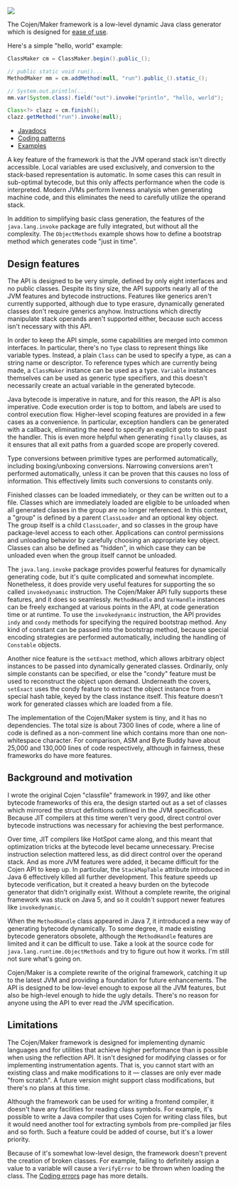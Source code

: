 [![](https://jitpack.io/v/cojen/Maker.svg)](https://jitpack.io/#cojen/Maker)

The Cojen/Maker framework is a low-level dynamic Java class generator which is designed for [ease of use](https://github.com/cojen/Maker/wiki/Ease-of-use).

Here's a simple "hello, world" example:

```java
ClassMaker cm = ClassMaker.begin().public_();

// public static void run()...
MethodMaker mm = cm.addMethod(null, "run").public_().static_();

// System.out.println(...
mm.var(System.class).field("out").invoke("println", "hello, world");

Class<?> clazz = cm.finish();
clazz.getMethod("run").invoke(null);
```

- [Javadocs](https://cojen.github.io/Maker/javadoc/org.cojen.maker/org/cojen/maker/package-summary.html)
- [Coding patterns](https://github.com/cojen/Maker/wiki/Coding-patterns)
- [Examples](example/main/java/org/cojen/example)

A key feature of the framework is that the JVM operand stack isn't directly accessible. Local variables are used exclusively, and conversion to the stack-based representation is automatic. In some cases this can result in sub-optimal bytecode, but this only affects performance when the code is interpreted. Modern JVMs perform liveness analysis when generating machine code, and this eliminates the need to carefully utilize the operand stack.

In addition to simplifying basic class generation, the features of the `java.lang.invoke` package are fully integrated, but without all the complexity. The `ObjectMethods` example shows how to define a bootstrap method which generates code "just in time".

Design features
---------------

The API is designed to be very simple, defined by only eight interfaces and no public classes. Despite its tiny size, the API supports nearly all of the JVM features and bytecode instructions. Features like generics aren't currently supported, although due to type erasure, dynamically generated classes don't require generics anyhow. Instructions which directly manipulate stack operands aren't supported either, because such access isn't necessary with this API.

In order to keep the API simple, some capabilities are merged into common interfaces. In particular, there's no `Type` class to represent things like variable types. Instead, a plain `Class` can be used to specify a type, as can a string name or descriptor. To reference types which are currently being made, a `ClassMaker` instance can be used as a type. `Variable` instances themselves can be used as generic type specifiers, and this doesn't necessarily create an actual variable in the generated bytecode.

Java bytecode is imperative in nature, and for this reason, the API is also imperative. Code execution order is top to bottom, and labels are used to control execution flow. Higher-level scoping features are provided in a few cases as a convenience. In particular, exception handlers can be generated with a callback, eliminating the need to specify an explicit goto to skip past the handler. This is even more helpful when generating `finally` clauses, as it ensures that all exit paths from a guarded scope are properly covered.

Type conversions between primitive types are performed automatically, including boxing/unboxing conversions. Narrowing conversions aren't performed automatically, unless it can be proven that this causes no loss of information. This effectively limits such conversions to constants only.

Finished classes can be loaded immediately, or they can be written out to a file. Classes which are immediately loaded are eligible to be unloaded when all generated classes in the group are no longer referenced. In this context, a "group" is defined by a parent `ClassLoader` and an optional key object. The group itself is a child `ClassLoader`, and so classes in the group have package-level access to each other. Applications can control permissions and unloading behavior by carefully choosing an appropriate key object. Classes can also be defined as "hidden", in which case they can be unloaded even when the group itself cannot be unloaded.

The `java.lang.invoke` package provides powerful features for dynamically generating code, but it's quite complicated and somewhat incomplete. Nonetheless, it does provide very useful features for supporting the so called `invokedynamic` instruction. The Cojen/Maker API fully supports these features, and it does so seamlessly. `MethodHandle` and `VarHandle` instances can be freely exchanged at various points in the API, at code generation time or at runtime. To use the `invokedynamic` instruction, the API provides `indy` and `condy` methods for specifying the required bootstrap method. Any kind of constant can be passed into the bootstrap method, because special encoding strategies are performed automatically, including the handling of `Constable` objects.

Another nice feature is the `setExact` method, which allows arbitrary object instances to be passed into dynamically generated classes. Ordinarily, only simple constants can be specified, or else the "condy" feature must be used to reconstruct the object upon demand. Underneath the covers, `setExact` uses the condy feature to extract the object instance from a special hash table, keyed by the class instance itself. This feature doesn't work for generated classes which are loaded from a file.

The implementation of the Cojen/Maker system is tiny, and it has no dependencies. The total size is about 7300 lines of code, where a line of code is defined as a non-comment line which contains more than one non-whitespace character. For comparison, ASM and Byte Buddy have about 25,000 and 130,000 lines of code respectively, although in fairness, these frameworks do have more features.

Background and motivation
-------------------------

I wrote the original Cojen "classfile" framework in 1997, and like other bytecode frameworks of this era, the design started out as a set of classes which mirrored the struct definitions outlined in the JVM specification. Because JIT compilers at this time weren't very good, direct control over bytecode instructions was necessary for achieving the best performance.

Over time, JIT compilers like HotSpot came along, and this meant that optimization tricks at the bytecode level became unnecessary. Precise instruction selection mattered less, as did direct control over the operand stack. And as more JVM features were added, it became difficult for the Cojen API to keep up. In particular, the `StackMapTable` attribute introduced in Java 6 effectively killed all further development. This feature speeds up bytecode verification, but it created a heavy burden on the bytecode generator that didn't originally exist. Without a complete rewrite, the original framework was stuck on Java 5, and so it couldn't support newer features like `invokedynamic`.

When the `MethodHandle` class appeared in Java 7, it introduced a new way of generating bytecode dynamically. To some degree, it made existing bytecode generators obsolete, although the `MethodHandle` features are limited and it can be difficult to use. Take a look at the source code for `java.lang.runtime.ObjectMethods` and try to figure out how it works. I'm still not sure what's going on.

Cojen/Maker is a complete rewrite of the original framework, catching it up to the latest JVM and providing a foundation for future enhancements. The API is designed to be low-level enough to expose all the JVM features, but also be high-level enough to hide the ugly details. There's no reason for anyone using the API to ever read the JVM specification.

Limitations
-----------

The Cojen/Maker framework is designed for implementing dynamic languages and for utilities that achieve higher performance than is possible when using the reflection API. It isn't designed for modifying classes or for implementing instrumentation agents. That is, you cannot start with an existing class and make modifications to it &mdash; classes are only ever made "from scratch". A future version might support class modifications, but there's no plans at this time.

Although the framework can be used for writing a frontend compiler, it doesn't have any facilities for reading class symbols. For example, it's possible to write a Java compiler that uses Cojen for writing class files, but it would need another tool for extracting symbols from pre-compiled jar files and so forth. Such a feature could be added of course, but it's a lower priority.

Because of it's somewhat low-level design, the framework doesn't prevent the creation of broken classes. For example, failing to definitely assign a value to a variable will cause a `VerifyError` to be thrown when loading the class. The [Coding errors](https://github.com/cojen/Maker/wiki/Coding-errors) page has more details.
